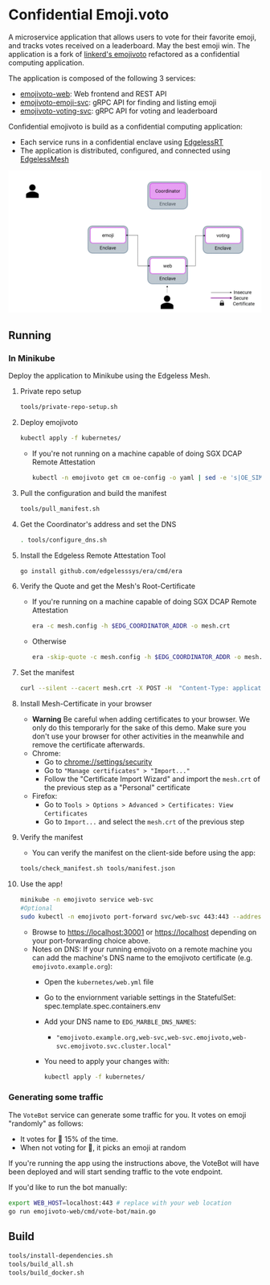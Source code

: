 # Confidential Emoji.voto

A microservice application that allows users to vote for their favorite emoji,
and tracks votes received on a leaderboard. May the best emoji win.
The application is a fork of [linkerd's emojivoto](https://github.com/BuoyantIO/emojivoto) refactored as a confidential computing application.

The application is composed of the following 3 services:

* [emojivoto-web](emojivoto-web/): Web frontend and REST API
* [emojivoto-emoji-svc](emojivoto-emoji-svc/): gRPC API for finding and listing emoji
* [emojivoto-voting-svc](emojivoto-voting-svc/): gRPC API for voting and leaderboard

Confidential emojivoto is build as a confidential computing application:
* Each service runs in a confidential enclave using [EdgelessRT](https://www.edgeless.systems/)
* The application is distributed, configured, and connected using [EdgelessMesh](https://www.edgeless.systems/)

![Emojivoto Topology](assets/emojivoto-topology.gif "Emojivoto Topology")

## Running

### In Minikube

Deploy the application to Minikube using the Edgeless Mesh.

1. Private repo setup

    ```bash
    tools/private-repo-setup.sh
    ```

1. Deploy emojivoto

    ```bash
    kubectl apply -f kubernetes/
    ```

    * If you're not running on a machine capable of doing SGX DCAP Remote Attestation

        ```bash
        kubectl -n emojivoto get cm oe-config -o yaml | sed -e 's|OE_SIMULATION: "0"|OE_SIMULATION: "1"|' | kubectl apply -f -
        ```

1. Pull the configuration and build the manifest

    ```bash
    tools/pull_manifest.sh
    ```

1. Get the Coordinator's address and set the DNS

    ```bash
    . tools/configure_dns.sh
    ```

1. Install the Edgeless Remote Attestation Tool

    ```bash
    go install github.com/edgelesssys/era/cmd/era
    ```

1. Verify the Quote and get the Mesh's Root-Certificate
    * If you're running on a machine capable of doing SGX DCAP Remote Attestation

        ```bash
        era -c mesh.config -h $EDG_COORDINATOR_ADDR -o mesh.crt
        ```

    * Otherwise

        ```bash
        era -skip-quote -c mesh.config -h $EDG_COORDINATOR_ADDR -o mesh.crt
        ```

1. Set the manifest

    ```bash
    curl --silent --cacert mesh.crt -X POST -H  "Content-Type: application/json" --data-binary @tools/manifest.json "https://$EDG_COORDINATOR_SVC/manifest"
    ```

1. Install Mesh-Certificate in your browser
    * **Warning** Be careful when adding certificates to your browser. We only do this temporarly for the sake of this demo. Make sure you don't use your browser for other activities in the meanwhile and remove the certificate afterwards.
    * Chrome: 
        * Go to <chrome://settings/security>
        * Go to `"Manage certificates" > "Import..."`
        * Follow the "Certificate Import Wizard" and import the `mesh.crt` of the previous step as a "Personal" certificate
    * Firefox:
        * Go to `Tools > Options > Advanced > Certificates: View Certificates`
        * Go to `Import...` and select the `mesh.crt` of the previous step

1. Verify the manifest
    * You can verify the manifest on the client-side before using the app:

    ```bash
    tools/check_manifest.sh tools/manifest.json
    ```

1. Use the app!

    ```bash
    minikube -n emojivoto service web-svc
    #Optional
    sudo kubectl -n emojivoto port-forward svc/web-svc 443:443 --address 0.0.0.0
    ```

    * Browse to [https://localhost:30001](https://localhost:30001) or [https://localhost](https://localhost) depending on your port-forwarding choice above.
    * Notes on DNS: If your running emojivoto on a remote machine you can add the machine's DNS name to the emojivoto certificate (e.g. `emojivoto.example.org`):
        * Open the `kubernetes/web.yml` file
        * Go to the enviornment variable settings in the StatefulSet: spec.template.spec.containers.env
        * Add your DNS name to `EDG_MARBLE_DNS_NAMES`: 
            * `"emojivoto.example.org,web-svc,web-svc.emojivoto,web-svc.emojivoto.svc.cluster.local"`
        * You need to apply your changes with:

            ```bash
            kubectl apply -f kubernetes/
            ```


### Generating some traffic

The `VoteBot` service can generate some traffic for you. It votes on emoji
"randomly" as follows:

- It votes for :doughnut: 15% of the time.
- When not voting for :doughnut:, it picks an emoji at random

If you're running the app using the instructions above, the VoteBot will have
been deployed and will start sending traffic to the vote endpoint.

If you'd like to run the bot manually:

```bash
export WEB_HOST=localhost:443 # replace with your web location
go run emojivoto-web/cmd/vote-bot/main.go
```

## Build

```bash
tools/install-dependencies.sh
tools/build_all.sh
tools/build_docker.sh
```

